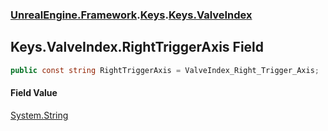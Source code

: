 ### [UnrealEngine.Framework](./UnrealEngine-Framework.md 'UnrealEngine.Framework').[Keys](./Keys.md 'UnrealEngine.Framework.Keys').[Keys.ValveIndex](./Keys-ValveIndex.md 'UnrealEngine.Framework.Keys.ValveIndex')
## Keys.ValveIndex.RightTriggerAxis Field
  
```csharp
public const string RightTriggerAxis = ValveIndex_Right_Trigger_Axis;
```
#### Field Value
[System.String](https://docs.microsoft.com/en-us/dotnet/api/System.String 'System.String')  
